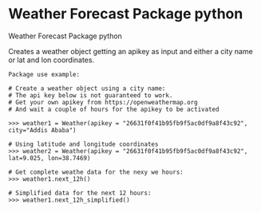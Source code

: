 # Weather Forecast Package python
 Weather Forecast Package python

Creates a weather object getting an apikey as input and either a city name or lat and lon coordinates.

    Package use example:

    # Create a weather object using a city name:
    # The api key below is not guaranteed to work.
    # Get your own apikey from https://openweathermap.org
    # And wait a couple of hours for the apikey to be activated

    >>> weather1 = Weather(apikey = "26631f0f41b95fb9f5ac0df9a8f43c92", city="Addis Ababa")

    # Using latitude and longitude coordinates
    >>> weather2 = Weather(apikey = "26631f0f41b95fb9f5ac0df9a8f43c92", lat=9.025, lon=38.7469)

    # Get complete weathe data for the nexy we hours:
    >>> weather1.next_12h()

    # Simplified data for the next 12 hours:
    >>> weather1.next_12h_simplified()
 
